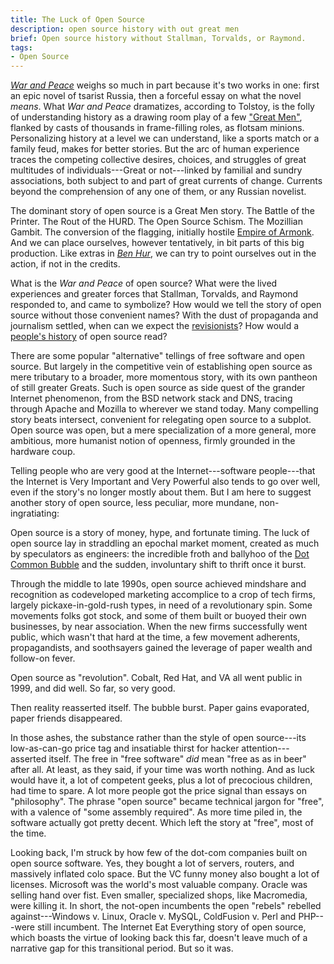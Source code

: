 ```yaml
---
title: The Luck of Open Source
description: open source history with out great men
brief: Open source history without Stallman, Torvalds, or Raymond.
tags:
- Open Source
---
```


[_War and Peace_](https://en.wikipedia.org/wiki/War_and_Peace) weighs so much in part because it's two works in one: first an epic novel of tsarist Russia, then a forceful essay on what the novel _means_.  What _War and Peace_ dramatizes, according to Tolstoy, is the folly of understanding history as a drawing room play of a few ["Great Men"](https://en.wikipedia.org/wiki/Great_man_theory), flanked by casts of thousands in frame-filling roles, as flotsam minions.  Personalizing history at a level we can understand, like a sports match or a family feud, makes for better stories.  But the arc of human experience traces the competing collective desires, choices, and struggles of great multitudes of individuals---Great or not---linked by familial and sundry associations, both subject to and part of great currents of change.  Currents beyond the comprehension of any one of them, or any Russian novelist.

The dominant story of open source is a Great Men story.  The Battle of the Printer.  The Rout of the HURD.  The Open Source Schism.  The Mozillian Gambit.  The conversion of the flagging, initially hostile [Empire of Armonk](https://en.wikipedia.org/wiki/IBM).  And we can place ourselves, however tentatively, in bit parts of this big production.  Like extras in [_Ben Hur_](https://en.wikipedia.org/wiki/Ben-Hur_(1959_film)), we can try to point ourselves out in the action, if not in the credits.

What is the _War and Peace_ of open source?  What were the lived experiences and greater forces that Stallman, Torvalds, and Raymond responded to, and came to symbolize?  How would we tell the story of open source without those convenient names?  With the dust of propaganda and journalism settled, when can we expect the [revisionists](https://en.wikipedia.org/wiki/Historical_revisionism)?  How would a [people's history](https://en.wikipedia.org/wiki/People%27s_history) of open source read?

There are some popular "alternative" tellings of free software and open source.  But largely in the competitive vein of establishing open source as mere tributary to a broader, more momentous story, with its own pantheon of still greater Greats.  Such is open source as side quest of the grander Internet phenomenon, from the BSD network stack and DNS, tracing through Apache and Mozilla to wherever we stand today.  Many compelling story beats intersect, convenient for relegating open source to a subplot.  Open source was open, but a mere specialization of a more general, more ambitious, more humanist notion of openness, firmly grounded in the hardware coup.

Telling people who are very good at the Internet---software people---that the Internet is Very Important and Very Powerful also tends to go over well, even if the story's no longer mostly about them.  But I am here to suggest another story of open source, less peculiar, more mundane, non-ingratiating:

Open source is a story of money, hype, and fortunate timing.  The luck of open source lay in straddling an epochal market moment, created as much by speculators as engineers: the incredible froth and ballyhoo of the [Dot Common Bubble](https://en.wikipedia.org/wiki/Dot-com_bubble) and the sudden, involuntary shift to thrift once it burst.

Through the middle to late 1990s, open source achieved mindshare and recognition as codeveloped marketing accomplice to a crop of tech firms, largely pickaxe-in-gold-rush types, in need of a revolutionary spin.  Some movements folks got stock, and some of them built or buoyed their own businesses, by near association.  When the new firms successfully went public, which wasn't that hard at the time, a few movement adherents, propagandists, and soothsayers gained the leverage of paper wealth and follow-on fever.

Open source as "revolution".  Cobalt, Red Hat, and VA all went public in 1999, and did well.  So far, so very good.

Then reality reasserted itself.  The bubble burst.  Paper gains evaporated, paper friends disappeared.

In those ashes, the substance rather than the style of open source---its low-as-can-go price tag and insatiable thirst for hacker attention---asserted itself.  The free in "free software" _did_ mean "free as as in beer" after all.  At least, as they said, if your time was worth nothing.  And as luck would have it, a lot of competent geeks, plus a lot of precocious children, had time to spare.  A lot more people got the price signal than essays on "philosophy".  The phrase "open source" became technical jargon for "free", with a valence of "some assembly required".  As more time piled in, the software actually got pretty decent.  Which left the story at "free", most of the time.

Looking back, I'm struck by how few of the dot-com companies built on open source software.  Yes, they bought a lot of servers, routers, and massively inflated colo space.  But the VC funny money also bought a lot of licenses.  Microsoft was the world's most valuable company.  Oracle was selling hand over fist.  Even smaller, specialized shops, like Macromedia, were killing it.  In short, the not-open incumbents the open "rebels" rebelled against---Windows v. Linux, Oracle v. MySQL, ColdFusion v. Perl and PHP---were still incumbent. The Internet Eat Everything story of open source, which boasts the virtue of looking back this far, doesn't leave much of a narrative gap for this transitional period.  But so it was.
